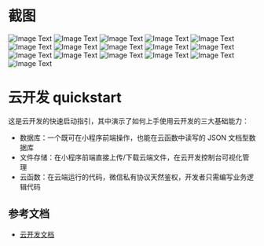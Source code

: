 # 截图
![Image Text](https://raw.githubusercontent.com/wilphy/hxbbd/master/miniprogram/images/screenshot/hxbbd-index.png)
![Image Text](https://raw.githubusercontent.com/wilphy/hxbbd/master/miniprogram/images/screenshot/hxbbd-blog.png)
![Image Text](https://raw.githubusercontent.com/wilphy/hxbbd/master/miniprogram/images/screenshot/hxbbd-my.png)
![Image Text](https://raw.githubusercontent.com/wilphy/hxbbd/master/miniprogram/images/screenshot/hxbbd-playlist.png)
![Image Text](https://raw.githubusercontent.com/wilphy/hxbbd/master/miniprogram/images/screenshot/hxbbd-lyric.png)
![Image Text](https://raw.githubusercontent.com/wilphy/hxbbd/master/miniprogram/images/screenshot/hxbbd-lastPlay.png)
![Image Text](https://raw.githubusercontent.com/wilphy/hxbbd/master/miniprogram/images/screenshot/hxbbd-search.png)
![Image Text](https://raw.githubusercontent.com/wilphy/hxbbd/master/miniprogram/images/screenshot/hxbbd-Authorize.png)
![Image Text](https://raw.githubusercontent.com/wilphy/hxbbd/master/miniprogram/images/screenshot/hxbbd-Authorizing.png)
![Image Text](https://raw.githubusercontent.com/wilphy/hxbbd/master/miniprogram/images/screenshot/hxbbd-edit.png)
![Image Text](https://raw.githubusercontent.com/wilphy/hxbbd/master/miniprogram/images/screenshot/hxbbd-modal.png)
![Image Text](https://raw.githubusercontent.com/wilphy/hxbbd/master/miniprogram/images/screenshot/hxbbd-mySend.png)
![Image Text](https://raw.githubusercontent.com/wilphy/hxbbd/master/miniprogram/images/screenshot/hxbbd-playlist-manage.png)
![Image Text](https://raw.githubusercontent.com/wilphy/hxbbd/master/miniprogram/images/screenshot/hxbbd-mySend.png)
![Image Text](https://raw.githubusercontent.com/wilphy/hxbbd/master/miniprogram/images/screenshot/hxbbd-swiper-manage.png)
![Image Text](https://raw.githubusercontent.com/wilphy/hxbbd/master/miniprogram/images/screenshot/hxbbd-blog-manage.png)


# 云开发 quickstart

这是云开发的快速启动指引，其中演示了如何上手使用云开发的三大基础能力：

- 数据库：一个既可在小程序前端操作，也能在云函数中读写的 JSON 文档型数据库
- 文件存储：在小程序前端直接上传/下载云端文件，在云开发控制台可视化管理
- 云函数：在云端运行的代码，微信私有协议天然鉴权，开发者只需编写业务逻辑代码

## 参考文档

- [云开发文档](https://developers.weixin.qq.com/miniprogram/dev/wxcloud/basis/getting-started.html)

